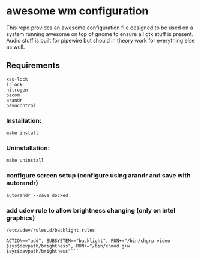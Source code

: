 # awesome wm configuration
This repo provides an awesome configuration file designed to be used on a system running awesome on top of gnome to ensure all gtk stuff is present. Audio stuff is built for pipewire but should in theory work for everything else as well.
## Requirements
```
xss-lock
i3lock
nitrogen
picom
arandr
pavucontrol
```
### Installation:
```
make install
```
### Uninstallation:
```
make uninstall
```


### configure screen setup (configure using arandr and save with autorandr)
```
autorandr --save docked
```

### add udev rule to allow brightness changing (only on intel graphics)
`/etc/udev/rules.d/backlight.rules`
```
ACTION=="add", SUBSYSTEM=="backlight", RUN+="/bin/chgrp video $sys$devpath/brightness", RUN+="/bin/chmod g+w $sys$devpath/brightness"```